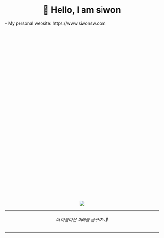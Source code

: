 <div align="center">
  
  <h1>👋 Hello, I am siwon</h1>
  
  <div />
  <div align="left">
  - My personal website: https://www.siwonsw.com
  </div>

  
<!-- ### 제가 사용하는 언어들입니다. -->
<!-- + PYTHON
+ C
+ JS
+ -> React
+ JAVA (Android Studio) -->

<!-- ###### 비록 아직 많이 부족하지만 앞으로 밝은 미래를 기대해보고 있습니다. -->

<!-- ![Anurag's GitHub stats](https://github-readme-stats.vercel.app/api?username=ysw421&show_icons=true&theme=tokyonight) -->
<div><img src="data:image/svg+xml,%3Csvg width='1' height='560' xmlns='http://www.w3.org/2000/svg'%3E%3C/svg%3E" /></div>
<!-- <table>
  <tr style="border: 0;">
    <td><img src="https://myreadme.vercel.app/api/embed/ysw421?panels=userstatistics,toprepositories,toplanguages,commitgraph" /></td>
    <td><img src="https://github-readme-stats.vercel.app/api/top-langs/?username=ysw421&layout=compact" /> </td>
  </tr>
</table> -->

![](https://myreadme.vercel.app/api/embed/ysw421?panels=userstatistics,toprepositories,toplanguages,commitgraph)
<!-- [![Top Langs](https://github-readme-stats.vercel.app/api/top-langs/?username=ysw421&layout=compact)](https://github.com/anuraghazra/github-readme-stats) -->
<!-- [![Top Langs](https://github-readme-stats.vercel.app/api/top-langs/?username=ysw421&layout=compact)](https://github.com/anuraghazra/github-readme-stats) -->

  ---

  <h6 style="text-align: center;">더 아름다운 미래를 꿈꾸며~💜</h6>

  ---

</div>
